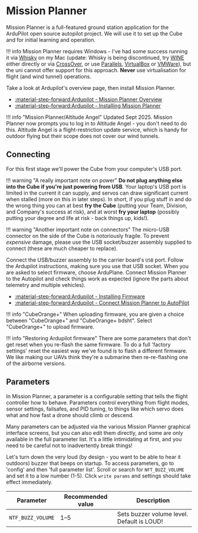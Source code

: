 # Mission Planner

Mission Planner is a full-featured ground station application for the ArduPilot open source autopilot project. We will use it to set up the Cube and for initial learning and operation.

!!! info
    Mission Planner requires Windows - I've had some success running it via [Whisky](https://getwhisky.app) on my Mac (update: Whisky is being discontinued, try [WINE](https://www.winehq.org) either directly or via [CrossOver](https://www.codeweavers.com/crossover), or use [Parallels](https://www.parallels.com), [VirtualBox](https://www.virtualbox.org) or [VMWare](https://www.vmware.com/products/desktop-hypervisor/workstation-and-fusion)), but the uni cannot offer support for this approach. **Never** use virtualisation for flight (and wind tunnel) operations.

Take a look at Ardupilot's overview page, then install Mission Planner.

* [:material-step-forward:Ardupilot - Mission Planner Overview](https://ardupilot.org/planner/docs/mission-planner-overview.html)
* [:material-step-forward:Ardupilot - Installing Mission Planner](https://ardupilot.org/planner/docs/mission-planner-installation.html)

!!! info "Mission Planner/Altitude Angel"
    Updated Sept 2025. Mission Planner now prompts you to log in to Altitude Angel - you don't need to do this. Altitude Angel is a flight-restriction update service, which is handy for outdoor flying but their scope does not cover our wind tunnels.

## Connecting

For this first stage we'll power the Cube from your computer's USB port.

!!! warning "A really important note on power"
    **Do not plug anything else into the Cube if you're just powering from USB**. Your laptop's USB port is limited in the current it can supply, and servos can draw significant current when stalled (more on this in later steps). In short, if you plug stuff in and do the wrong thing you can at best **fry the Cube** (putting your Team, Division, and Company's success at risk), and at worst **fry your laptop** (possibly putting your degree and life at risk - back things up, kids!).

!!! warning "Another important note on connectors"
    The micro-USB connector on the side of the Cube is notoriously fragile. To prevent *expensive* damage, please use the USB socket/buzzer assembly supplied to connect (these are much cheaper to replace).

Connect the USB/buzzer assembly to the carrier board's `USB` port. Follow the Ardupilot instructions, making sure you use that USB socket. When you are asked to select firmware, choose ArduPlane. Connect Mission Planner to the Autopilot and check things work as expected (ignore the parts about telemetry and multiple vehicles).

* [:material-step-forward:Ardupilot - Installing Firmware](https://ardupilot.org/planner/docs/common-loading-firmware-onto-pixhawk.html)
* [:material-step-forward:Ardupilot - Connect Mission Planner to AutoPilot](https://ardupilot.org/planner/docs/common-connect-mission-planner-autopilot.html)

!!! info "CubeOrange+"
    When uploading firmware, you are given a choice between "CubeOrange+" and "CubeOrange+ bdsht". Select "CubeOrange+" to upload firmware.

!!! info "Restoring Ardupilot firmware"
    There are some parameters that don't get reset when you re-flash the same firmware. To do a full 'factory settings' reset the easiest way we've found is to flash a different firmware. We like making our UAVs think they're a submarine then re-re-flashing one of the airborne versions.


## Parameters

In Mission Planner, a parameter is a configurable setting that tells the flight controller how to behave. Parameters control everything from flight modes, sensor settings, failsafes, and PID tuning, to things like which servo does what and how fast a drone should climb or descend.

Many parameters can be adjusted via the various Mission Planner graphical interface screens, but you can also edit them directly, and some are only available in the full parameter list. It's a little intimidating at first, and you need to be careful not to inadvertently break things!

Let's turn down the very loud (by design - you want to be able to hear it outdoors) buzzer that beeps on startup. To access parameters, go to 'config' and then 'full parameter list'. Scroll or search for `NFT_BUZZ_VOLUME` and set it to a low number (1-5). Click `write params` and settings should take effect immediately. 

| Parameter           | Recommended value     | Description                                                      |
|---------------------|-----------|--------------------------------------------------------------|
| `NTF_BUZZ_VOLUME`   | 1–5       | Sets buzzer volume level. Default is LOUD!                                     |
